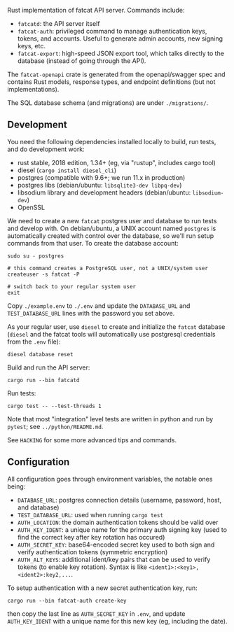 
Rust implementation of fatcat API server. Commands include:

- `fatcatd`: the API server itself
- `fatcat-auth`: privileged command to manage authentication keys, tokens, and
  accounts. Useful to generate admin accounts, new signing keys, etc.
- `fatcat-export`: high-speed JSON export tool, which talks directly to the
  database (instead of going through the API).

The `fatcat-openapi` crate is generated from the openapi/swagger spec and
contains Rust models, response types, and endpoint definitions (but not
implementations).

The SQL database schema (and migrations) are under `./migrations/`.

## Development

You need the following dependencies installed locally to build, run tests, and
do development work:

- rust stable, 2018 edition, 1.34+ (eg, via "rustup", includes cargo tool)
- diesel (`cargo install diesel_cli`)
- postgres (compatible with 9.6+; we run 11.x in production)
- postgres libs (debian/ubuntu: `libsqlite3-dev libpq-dev`)
- libsodium library and development headers (debian/ubuntu: `libsodium-dev`)
- OpenSSL

We need to create a new `fatcat` postgres user and database to run tests and
develop with. On debian/ubuntu, a UNIX account named `postgres` is
automatically created with control over the database, so we'll run setup
commands from that user. To create the database account:

    sudo su - postgres

    # this command creates a PostgreSQL user, not a UNIX/system user
    createuser -s fatcat -P

    # switch back to your regular system user
    exit

Copy `./example.env` to `./.env` and update the `DATABASE_URL` and
`TEST_DATABASE_URL` lines with the password you set above.

As your regular user, use `diesel` to create and initialize the `fatcat`
database (`diesel` and the fatcat tools will automatically use postgresql
credentials from the `.env` file):

    diesel database reset

Build and run the API server:

    cargo run --bin fatcatd

Run tests:

    cargo test -- --test-threads 1

Note that most "integration" level tests are written in python and run by
`pytest`; see `../python/README.md`.

See `HACKING` for some more advanced tips and commands.

## Configuration

All configuration goes through environment variables, the notable ones being:

- `DATABASE_URL`: postgres connection details (username, password, host, and database)
- `TEST_DATABASE_URL`: used when running `cargo test`
- `AUTH_LOCATION`: the domain authentication tokens should be valid over
- `AUTH_KEY_IDENT`: a unique name for the primary auth signing key (used to
  find the correct key after key rotation has occured)
- `AUTH_SECRET_KEY`: base64-encoded secret key used to both sign and verify
  authentication tokens (symmetric encryption)
- `AUTH_ALT_KEYS`: additional ident/key pairs that can be used to verify tokens
  (to enable key rotation). Syntax is like `<ident1>:<key1>,<ident2>:key2,...`.

To setup authentication with a new secret authentication key, run:

    cargo run --bin fatcat-auth create-key

then copy the last line as `AUTH_SECRET_KEY` in `.env`, and update
`AUTH_KEY_IDENT` with a unique name for this new key (eg, including the date).
